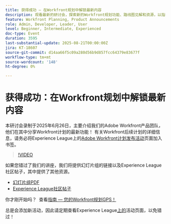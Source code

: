 ```yaml
---
title: 获得成功 — 在Workfront规划中解锁最新内容
description: 观看最新的研讨会，探索新的Workfront规划功能、路线图见解和资源，以指导您的规划取得成功。
feature: Workfront Planning, Product Announcements
role: Admin, Developer, Leader, User
level: Beginner, Intermediate, Experienced
doc-type: Event
duration: 3595
last-substantial-update: 2025-08-21T00:00:00Z
jira: KT-18607
source-git-commit: d14aa66f5c09a280d56b9d857fcc64379e83677f
workflow-type: tm+mt
source-wordcount: '148'
ht-degree: 0%

---
```



# 获得成功：在Workfront规划中解锁最新内容

本研讨会录制于2025年6月26日，主要介绍我们的Adobe Workfront产品团队，他们在其中分享Workfront计划的最新功能！ 有关Workfront后续计划的详细信息，请务必将Experience League上的[Adobe Workfront计划发布活动](https://experienceleague.adobe.com/en/docs/workfront/using/product-announcements/product-releases/planning-release-activity/planning-release-activity-article-index)页面加入书签。 

>[!VIDEO](https://video.tv.adobe.com/v/3469860/?learn=on&enablevpops)

如果您错过了我们的讲座，我们将提供幻灯片组的链接以及Experience League社区帖子，其中提供了其他资源。

* [幻灯片组PDF](https://workfront-experience.s3.us-west-2.amazonaws.com/Training/Guides/Customer+Success+at+Scale/062625+Summoning+Success+-+Unlocking+the+Latest+in+Workfront+Planning.pdf)
* [Experience League社区帖子](https://experienceleaguecommunities.adobe.com/t5/workfront-discussions/event-follow-up-summoning-success-unlocking-the-latest-in/td-p/761676)

你才刚开始吗？  查看[指南 — 您的Workfront规划GPS！](https://workfront-experience.s3.us-west-2.amazonaws.com/Training/Guides/Customer+Success+at+Scale/Workfront+Planning+Guidebook.pdf)

总是会添加新活动，因此请定期查看Experience League[上的](https://experienceleague.adobe.com/events/?filters=Workfront)活动页面，以免错过！
